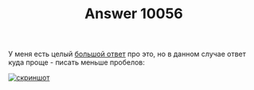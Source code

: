﻿---
title: "Answer 10056"
se.owner.user_id: 178988
se.owner.display_name: "Qwertiy"
se.owner.link: "https://ru.meta.stackoverflow.com/users/178988/qwertiy"
se.answer_id: 10056
se.question_id: 10055
se.post_type: answer
se.is_accepted: False
---
<p>У меня есть целый <a href="https://meta.stackoverflow.com/a/316084/4928642">большой ответ</a> про это, но в данном случае ответ куда проще - писать меньше пробелов:</p>

<p><a href="https://i.stack.imgur.com/C5Gta.png" rel="nofollow noreferrer"><img src="https://i.stack.imgur.com/C5Gta.png" alt="скриншот"></a></p>
